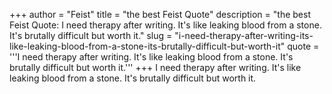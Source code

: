 +++
author = "Feist"
title = "the best Feist Quote"
description = "the best Feist Quote: I need therapy after writing. It's like leaking blood from a stone. It's brutally difficult but worth it."
slug = "i-need-therapy-after-writing-its-like-leaking-blood-from-a-stone-its-brutally-difficult-but-worth-it"
quote = '''I need therapy after writing. It's like leaking blood from a stone. It's brutally difficult but worth it.'''
+++
I need therapy after writing. It's like leaking blood from a stone. It's brutally difficult but worth it.

